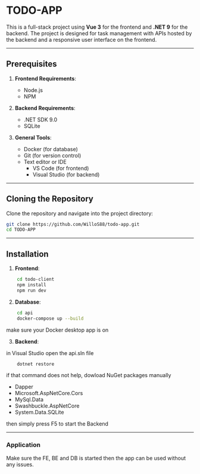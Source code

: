 # TODO-APP

This is a full-stack project using **Vue 3** for the frontend and **.NET 9** for the backend.
The project is designed for task management with APIs hosted by the backend and a responsive user interface on the frontend.

---

## Prerequisites

1. **Frontend Requirements**:
   - Node.js
   - NPM

2. **Backend Requirements**:
   - .NET SDK 9.0
   - SQLite

3. **General Tools**:
   - Docker (for database)
   - Git (for version control)
   - Text editor or IDE
     - VS Code (for frontend)
     - Visual Studio (for backend)

---

## Cloning the Repository

Clone the repository and navigate into the project directory:

```bash
git clone https://github.com/WilloS88/todo-app.git
cd TODO-APP
```

---

## Installation
1. **Frontend**:
```bash
    cd todo-client
    npm install
    npm run dev
```

2. **Database**:
```bash
    cd api
    docker-compose up --build
```
make sure your Docker desktop app is on

3. **Backend**:

in Visual Studio open the api.sln file
```bash
    dotnet restore
```
if that command does not help, dowload NuGet packages manually

 - Dapper 
 - Microsoft.AspNetCore.Cors 
 - MySql.Data 
 - Swashbuckle.AspNetCore 
 - System.Data.SQLite

then simply press F5 to start the Backend

---

### Application

Make sure the FE, BE and DB is started then the app can be used without any issues.
